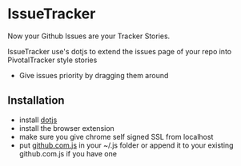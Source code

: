 IssueTracker
===

Now your Github Issues are your Tracker Stories.

IssueTracker use's dotjs to extend the issues page of your repo into PivotalTracker style stories

* Give issues priority by dragging them around


Installation
---

* install [dotjs](https://github.com/defunkt/dotjs)
* install the browser extension
* make sure you give chrome self signed SSL from localhost
* put [github.com.js](https://raw.github.com/snatchev/IssueTracker/master/public/installer/github.com.js) in your ~/.js folder
  or append it to your existing github.com.js if you have one
